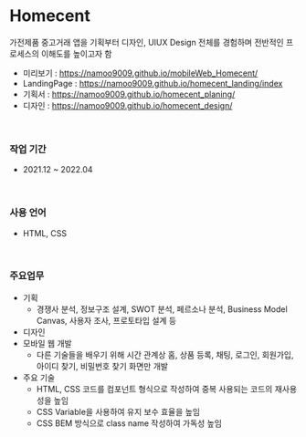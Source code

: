 # Homecent
가전제품 중고거래 앱을 기획부터 디자인, UIUX Design 전체를 경험하며 전반적인 프로세스의 이해도를 높이고자 함
- 미리보기 : https://namoo9009.github.io/mobileWeb_Homecent/
- LandingPage : https://namoo9009.github.io/homecent_landing/index
- 기획서 : https://namoo9009.github.io/homecent_planing/
- 디자인 : https://namoo9009.github.io/homecent_design/

<br/>

### 작업 기간
- 2021.12 ~ 2022.04

<br/>

### 사용 언어
- HTML, CSS

<br/>

### 주요업무
<ul>
    <li>기획
        <ul>
            <li>경쟁사 분석, 정보구조 설계, SWOT 분석, 페르소나 분석, Business Model Canvas, 사용자 조사, 프로토타입 설계 등</li>
        </ul> 
    </li>
    <li>디자인</li>
    <li>모바일 웹 개발
        <ul>
            <li>다른 기술들을 배우기 위해 시간 관계상 홈, 상품 등록, 채팅, 로그인, 회원가입, 아이디 찾기, 비밀번호 찾기 화면만 개발</li>
        </ul>
    </li>
    <li>주요 기술
        <ul>
            <li>HTML, CSS 코드를 컴포넌트 형식으로 작성하여 중복 사용되는 코드의 재사용성을 높임</li>
            <li>CSS Variable을 사용하여 유지 보수 효율을 높임</li>
            <li>CSS BEM 방식으로 class name 작성하여 가독성 높임</li>
        </ul>
    </li>
</ul>
